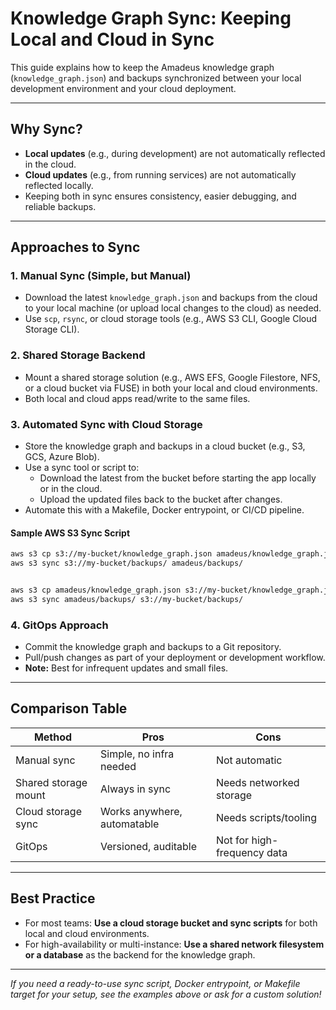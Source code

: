 # Knowledge Graph Sync: Keeping Local and Cloud in Sync

This guide explains how to keep the Amadeus knowledge graph (`knowledge_graph.json`) and backups
synchronized between your local development environment and your cloud deployment.

---

## Why Sync?

- **Local updates** (e.g., during development) are not automatically reflected in the cloud.
- **Cloud updates** (e.g., from running services) are not automatically reflected locally.
- Keeping both in sync ensures consistency, easier debugging, and reliable backups.

---

## Approaches to Sync

### 1. Manual Sync (Simple, but Manual)

- Download the latest `knowledge_graph.json` and backups from the cloud to your local machine (or
  upload local changes to the cloud) as needed.
- Use `scp`, `rsync`, or cloud storage tools (e.g., AWS S3 CLI, Google Cloud Storage CLI).

### 2. Shared Storage Backend

- Mount a shared storage solution (e.g., AWS EFS, Google Filestore, NFS, or a cloud bucket via FUSE)
  in both your local and cloud environments.
- Both local and cloud apps read/write to the same files.

### 3. Automated Sync with Cloud Storage

- Store the knowledge graph and backups in a cloud bucket (e.g., S3, GCS, Azure Blob).
- Use a sync tool or script to:
  - Download the latest from the bucket before starting the app locally or in the cloud.
  - Upload the updated files back to the bucket after changes.
- Automate this with a Makefile, Docker entrypoint, or CI/CD pipeline.

#### Sample AWS S3 Sync Script

```bash
aws s3 cp s3://my-bucket/knowledge_graph.json amadeus/knowledge_graph.json
aws s3 sync s3://my-bucket/backups/ amadeus/backups/


aws s3 cp amadeus/knowledge_graph.json s3://my-bucket/knowledge_graph.json
aws s3 sync amadeus/backups/ s3://my-bucket/backups/
```

### 4. GitOps Approach

- Commit the knowledge graph and backups to a Git repository.
- Pull/push changes as part of your deployment or development workflow.
- **Note:** Best for infrequent updates and small files.

---

## Comparison Table

| Method               | Pros                        | Cons                        |
| -------------------- | --------------------------- | --------------------------- |
| Manual sync          | Simple, no infra needed     | Not automatic               |
| Shared storage mount | Always in sync              | Needs networked storage     |
| Cloud storage sync   | Works anywhere, automatable | Needs scripts/tooling       |
| GitOps               | Versioned, auditable        | Not for high-frequency data |

---

## Best Practice

- For most teams: **Use a cloud storage bucket and sync scripts** for both local and cloud
  environments.
- For high-availability or multi-instance: **Use a shared network filesystem or a database** as the
  backend for the knowledge graph.

---

_If you need a ready-to-use sync script, Docker entrypoint, or Makefile target for your setup, see
the examples above or ask for a custom solution!_

